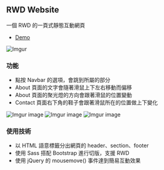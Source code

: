 ## RWD Website
一個 RWD 的一頁式靜態互動網頁
* [Demo](https://kaochihyu.github.io/rwd-website/)

![Imgur](https://imgur.com/VDPSowu.gif)

### 功能
* 點按 Navbar 的選項，會跳到所屬的部分
* About 頁面的文字會隨著滑鼠上下左右移動而偏移
* About 頁面的聚光燈的方向會跟著滑鼠的位置變動
* Contact 頁面右下角的鞋子會跟著滑鼠所在的位置做上下變化

![Imgur image](https://i.imgur.com/8OFFvZO.jpeg)
![Imgur image](https://i.imgur.com/oYJZJhn.jpg)
![Imgur image](https://i.imgur.com/4PKsQZE.jpg)

### 使用技術
* 以 HTML 語意標籤分出網頁的 header、section、footer
* 使用 Sass 搭配 Bootstrap 進行切版，支援 RWD
* 使用 jQuery 的 mousemove() 事件達到簡易互動效果
